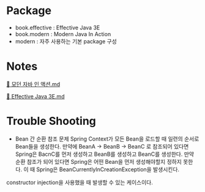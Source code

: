 # Package
- book.effective : Effective Java 3E
- book.modern : Modern Java In Action
- modern : 자주 사용하는 기본 package 구성

# Notes
[📘 모던 자바 인 액션.md](https://github.com/justdoanything/self-study/blob/main/WIS/%F0%9F%93%9A%20Book/%F0%9F%93%98%20%EB%AA%A8%EB%8D%98%20%EC%9E%90%EB%B0%94%20%EC%9D%B8%20%EC%95%A1%EC%85%98.md)

[📘 Effective Java 3E.md](https://github.com/justdoanything/self-study/blob/main/WIS/%F0%9F%93%9A%20Book/%F0%9F%93%98%20Effective%20Java%203E.md)


# Trouble Shooting
- Bean 간 순환 참조 문제
Spring Context가 모든 Bean을 로드할 때 일련의 순서로 Bean들을 생성한다.
만약에 BeanA -> BeanB -> BeanC 로 참조되어 있다면 Spring은 BacnC를 먼저 생성하고 BeanB를 생성하고 BeanC를 생성한다.
만약 순환 참조가 되어 있다면 Spring은 어떤 Bean을 먼저 생성해야할지 정하지 못한다.
이 때 Spring은 BeanCurrentlyInCreationException을 발생시킨다.

constructor injection을 사용했을 때 발생할 수 있는 케이스이다.
